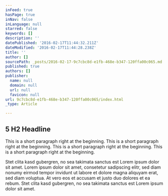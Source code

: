 ```yaml
---
inFeed: true
hasPage: true
inNav: false
inLanguage: null
starred: false
keywords: []
description: ''
datePublished: '2016-02-17T11:44:32.211Z'
dateModified: '2016-02-17T11:44:28.238Z'
title: ''
author: []
sourcePath: _posts/2016-02-17-9c7cbc8d-e1fb-468e-b347-120ffa00c065.md
published: true
authors: []
publisher:
  name: null
  domain: null
  url: null
  favicon: null
url: 9c7cbc8d-e1fb-468e-b347-120ffa00c065/index.html
_type: Article

---
```

## 5 H2 Headline

This is a short paragraph right at the beginning. This is a short paragraph right at the beginning. This is a short paragraph right at the beginning. This is a short paragraph right at the beginning. 

Stet clita kasd gubergren, no sea takimata sanctus est Lorem ipsum dolor sit amet. Lorem ipsum dolor sit amet, consetetur sadipscing elitr, sed diam nonumy eirmod tempor invidunt ut labore et dolore magna aliquyam erat, sed diam voluptua. At vero eos et accusam et justo duo dolores et ea rebum. Stet clita kasd gubergren, no sea takimata sanctus est Lorem ipsum dolor sit amet.